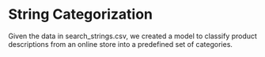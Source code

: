 # String Categorization

Given the data in search_strings.csv, we created a model to classify product descriptions from an online store into a predefined set of categories.
